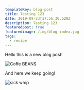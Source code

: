 ```yaml
---
templateKey: blog-post
title: Testing 123
date: 2019-09-23T17:56:30.529Z
description: Testing 123
featuredpost: true
featuredimage: /img/blog-index.jpg
tags:
  - recipe
---
```

Hello this is a new blog post!

![Coffe BEANS](/img/jumbotron.jpg "Cofffeeee")

And here we keep going!

![sick whip](/img/car5.jpg "whip")
